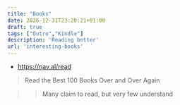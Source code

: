 ```yaml
---
title: "Books"
date: 2026-12-31T23:20:21+01:00
draft: true
tags: ["Outro","Kindle"]
description: 'Reading better'
url: 'interesting-books'
---
```


* https://nav.al/read

> Read the Best 100 Books Over and Over Again

> > Many claim to read, but very few understand

<!-- ### The Echo Chambers

When society embraces disruptive new scientific theories, philosopher Thomas Kuhn explains that such changes demand a “paradigm shift”: People must debate and agree upon a new narrative before replacing the old one. Today, however, people often only engage with those who share their opinions. Digital channels have returned humans to a cave-like existence: Only a small social bubble within an echo chamber shares a given person’s view of reality.

“The multiplicity of digital channels allows us to avoid self-awareness and surround ourselves with the people (or machines, it is not always certain) who share our opinions.” 

Individuals that hold opposing viewpoints on reality encourage, criticize, and adjust one another's ideas, influencing economic and human behavior. Different narratives, like an epidemic, may infect and alter communities, according to Shiller. The validity of a narrative has no bearing on its "contagion rate." Viral tales capture attention, look cohesive, and fit readily into existing narratives.

-->